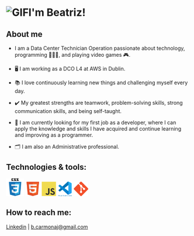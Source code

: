 # I'm Beatriz! <img align="left" alt="GIF" src="https://www.gifsanimados.org/data/media/1629/videojuego-imagen-animada-0009.gif" border="0" alt="videojuego-imagen-animada-0009"/>

## About me
- I am a Data Center Technician Operation passionate about technology, programming 👩🏼‍💻, and playing video games 🎮.

- 🖥️ I am working as a DCO L4 at AWS in Dublin.

- 📚 I love continuously learning new things and challenging myself every day.

- ✔️ My greatest strengths are teamwork, problem-solving skills, strong communication skills, and being self-taught.

- 📌 I am currently looking for my first job as a developer, where I can apply the knowledge and skills I have acquired and continue learning and improving as a programmer.

- 🗂️ I am also an Administrative professional.

## Technologies & tools:
<p>
  <img src="https://github.com/devicons/devicon/blob/master/icons/css3/css3-original-wordmark.svg"  title="CSS3" alt="CSS" width="49" height="49"/>
  <img src="https://github.com/devicons/devicon/blob/master/icons/html5/html5-original.svg" title="HTML5" alt="HTML" width="40" height="40"/>
  <img src="https://github.com/devicons/devicon/blob/master/icons/javascript/javascript-original.svg" title="JavaScript" alt="JavaScript" width="40" height="40"/>         
  <img src="https://github.com/devicons/devicon/blob/master/icons/vscode/vscode-original-wordmark.svg" title="VSCode" alt="Flask" width="40" height="40"/>         
  <img src="https://github.com/devicons/devicon/blob/master/icons/git/git-original.svg" title="Git" **alt="Git" width="40" height="40"/>      
</p>

## How to reach me: 
[Linkedin](www.linkedin.com/in/beatrizcarmonajurado) | b.carmonaj@gmail.com 
